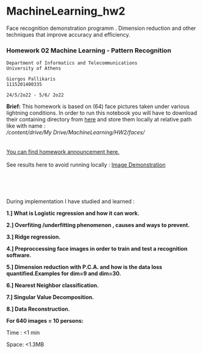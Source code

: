 # MachineLearning_hw2
Face recognition demonstration programm . Dimension reduction and other techniques that improve accuracy and efficiency.




### Homework 02 Machine Learning - Pattern Recognition
    Department of Informatics and Telecommunications
    University of Athens

    Giorgos Pallikaris
    1115201400335

    24/5/2o22 - 5/6/ 2o22







**Brief:** This homework is based on (64) face pictures taken under various lightning conditions.
In order to run this  notebook you will have to download their containing directory from [here](https://drive.google.com/drive/folders/1N5wiBWaPXSc-9QzE_pG9CcOG95SDvN4Z?usp=sharing)
 and store them locally at relative path like with name :
 <br>
 */content/drive/My Drive/MachineLearning/HW2/faces/*  
<br><br>
[You can find homework announcement here.](https://drive.google.com/file/d/1_8LrHhe1NXanWMX2-AABkrlx4vxLpVAy/view?usp=sharing)
<br><br>
See results here to avoid running locally :
[Image Demonstration](https://drive.google.com/drive/folders/1wJz5tqf1wn4TnDLtyTZXFnf0yP1mjgNn?usp=sharing)

<br><br><br>



During implementation I have studied and learned :   

**1.] What is Logistic regression and how it can work.**

**2.] Overfiting /underfitting phenomenon , causes and ways to prevent.**

**3.] Ridge regression.**

**4.] Preproccessing face images in order to train and test a recognition software.**


**5.] Dimension reduction with P.C.A. and how is the data loss quantified.Examples for dim=9 and dim=30.**



**6.] Nearest Neighbor classification.**


**7.] Singular Value Decomposition.**

**8.] Data Reconstruction.**


**For 640 images = 10 persons:**

Time : <1 min

Space: <1.3MB
